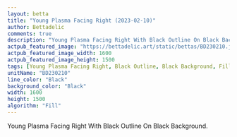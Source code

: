 ```yaml
---
layout: betta
title: "Young Plasma Facing Right (2023-02-10)"
author: Bettadelic
comments: true
description: "Young Plasma Facing Right With Black Outline On Black Background."
actpub_featured_image: "https://bettadelic.art/static/bettas/BD230210.jpg"
actpub_featured_image_width: 1600
actpub_featured_image_height: 1500
tags: [Young Plasma Facing Right, Black Outline, Black Background, Fill Pattern, February 2023]
unitName: "BD230210"
line_color: "Black"
background_color: "Black"
width: 1600
height: 1500
algorithm: "Fill"
---
```


Young Plasma Facing Right With Black Outline On Black Background.

